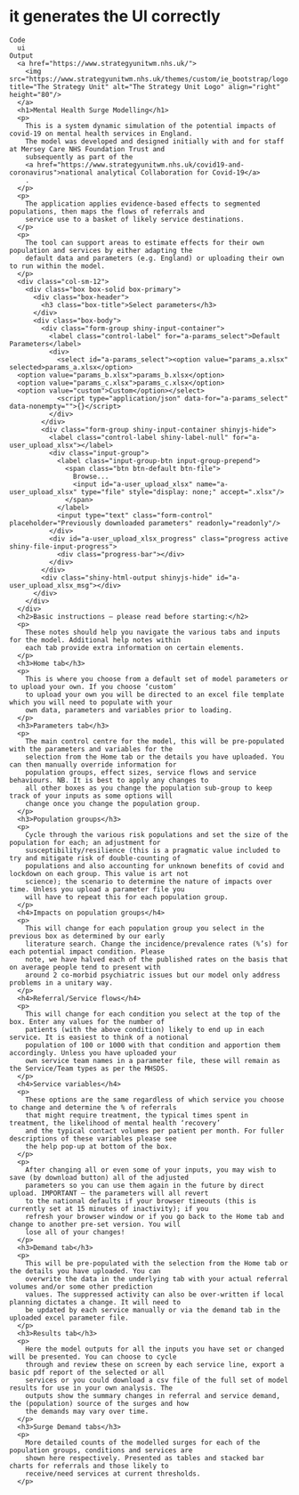 # it generates the UI correctly

    Code
      ui
    Output
      <a href="https://www.strategyunitwm.nhs.uk/">
        <img src="https://www.strategyunitwm.nhs.uk/themes/custom/ie_bootstrap/logo.svg" title="The Strategy Unit" alt="The Strategy Unit Logo" align="right" height="80"/>
      </a>
      <h1>Mental Health Surge Modelling</h1>
      <p>
        This is a system dynamic simulation of the potential impacts of covid-19 on mental health services in England.
        The model was developed and designed initially with and for staff at Mersey Care NHS Foundation Trust and
        subsequently as part of the
        <a href="https://www.strategyunitwm.nhs.uk/covid19-and-coronavirus">national analytical Collaboration for Covid-19</a>
        .
      </p>
      <p>
        The application applies evidence-based effects to segmented populations, then maps the flows of referrals and
        service use to a basket of likely service destinations.
      </p>
      <p>
        The tool can support areas to estimate effects for their own population and services by either adapting the
        default data and parameters (e.g. England) or uploading their own to run within the model.
      </p>
      <div class="col-sm-12">
        <div class="box box-solid box-primary">
          <div class="box-header">
            <h3 class="box-title">Select parameters</h3>
          </div>
          <div class="box-body">
            <div class="form-group shiny-input-container">
              <label class="control-label" for="a-params_select">Default Parameters</label>
              <div>
                <select id="a-params_select"><option value="params_a.xlsx" selected>params_a.xlsx</option>
      <option value="params_b.xlsx">params_b.xlsx</option>
      <option value="params_c.xlsx">params_c.xlsx</option>
      <option value="custom">Custom</option></select>
                <script type="application/json" data-for="a-params_select" data-nonempty="">{}</script>
              </div>
            </div>
            <div class="form-group shiny-input-container shinyjs-hide">
              <label class="control-label shiny-label-null" for="a-user_upload_xlsx"></label>
              <div class="input-group">
                <label class="input-group-btn input-group-prepend">
                  <span class="btn btn-default btn-file">
                    Browse...
                    <input id="a-user_upload_xlsx" name="a-user_upload_xlsx" type="file" style="display: none;" accept=".xlsx"/>
                  </span>
                </label>
                <input type="text" class="form-control" placeholder="Previously downloaded parameters" readonly="readonly"/>
              </div>
              <div id="a-user_upload_xlsx_progress" class="progress active shiny-file-input-progress">
                <div class="progress-bar"></div>
              </div>
            </div>
            <div class="shiny-html-output shinyjs-hide" id="a-user_upload_xlsx_msg"></div>
          </div>
        </div>
      </div>
      <h2>Basic instructions – please read before starting:</h2>
      <p>
        These notes should help you navigate the various tabs and inputs for the model. Additional help notes within
        each tab provide extra information on certain elements.
      </p>
      <h3>Home tab</h3>
      <p>
        This is where you choose from a default set of model parameters or to upload your own. If you choose ‘custom’
        to upload your own you will be directed to an excel file template which you will need to populate with your
        own data, parameters and variables prior to loading.
      </p>
      <h3>Parameters tab</h3>
      <p>
        The main control centre for the model, this will be pre-populated with the parameters and variables for the
        selection from the Home tab or the details you have uploaded. You can then manually override information for
        population groups, effect sizes, service flows and service behaviours. NB. It is best to apply any changes to
        all other boxes as you change the population sub-group to keep track of your inputs as some options will
        change once you change the population group.
      </p>
      <h3>Population groups</h3>
      <p>
        Cycle through the various risk populations and set the size of the population for each; an adjustment for
        susceptibility/resilience (this is a pragmatic value included to try and mitigate risk of double-counting of
        populations and also accounting for unknown benefits of covid and lockdown on each group. This value is art not
        science); the scenario to determine the nature of impacts over time. Unless you upload a parameter file you
        will have to repeat this for each population group.
      </p>
      <h4>Impacts on population groups</h4>
      <p>
        This will change for each population group you select in the previous box as determined by our early
        literature search. Change the incidence/prevalence rates (%’s) for each potential impact condition. Please
        note, we have halved each of the published rates on the basis that on average people tend to present with
        around 2 co-morbid psychiatric issues but our model only address problems in a unitary way.
      </p>
      <h4>Referral/Service flows</h4>
      <p>
        This will change for each condition you select at the top of the box. Enter any values for the number of
        patients (with the above condition) likely to end up in each service. It is easiest to think of a notional
        population of 100 or 1000 with that condition and apportion them accordingly. Unless you have uploaded your
        own service team names in a parameter file, these will remain as the Service/Team types as per the MHSDS.
      </p>
      <h4>Service variables</h4>
      <p>
        These options are the same regardless of which service you choose to change and determine the % of referrals
        that might require treatment, the typical times spent in treatment, the likelihood of mental health ‘recovery’
        and the typical contact volumes per patient per month. For fuller descriptions of these variables please see
        the help pop-up at bottom of the box.
      </p>
      <p>
        After changing all or even some of your inputs, you may wish to save (by download button) all of the adjusted
        parameters so you can use them again in the future by direct upload. IMPORTANT – the parameters will all revert
        to the national defaults if your browser timeouts (this is currently set at 15 minutes of inactivity); if you
        refresh your browser window or if you go back to the Home tab and change to another pre-set version. You will
        lose all of your changes!
      </p>
      <h3>Demand tab</h3>
      <p>
        This will be pre-populated with the selection from the Home tab or the details you have uploaded. You can
        overwrite the data in the underlying tab with your actual referral volumes and/or some other prediction
        values. The suppressed activity can also be over-written if local planning dictates a change. It will need to
        be updated by each service manually or via the demand tab in the uploaded excel parameter file.
      </p>
      <h3>Results tab</h3>
      <p>
        Here the model outputs for all the inputs you have set or changed will be presented. You can choose to cycle
        through and review these on screen by each service line, export a basic pdf report of the selected or all
        services or you could download a csv file of the full set of model results for use in your own analysis. The
        outputs show the summary changes in referral and service demand, the (population) source of the surges and how
        the demands may vary over time.
      </p>
      <h3>Surge Demand tabs</h3>
      <p>
        More detailed counts of the modelled surges for each of the population groups, conditions and services are
        shown here respectively. Presented as tables and stacked bar charts for referrals and those likely to
        receive/need services at current thresholds.
      </p>

